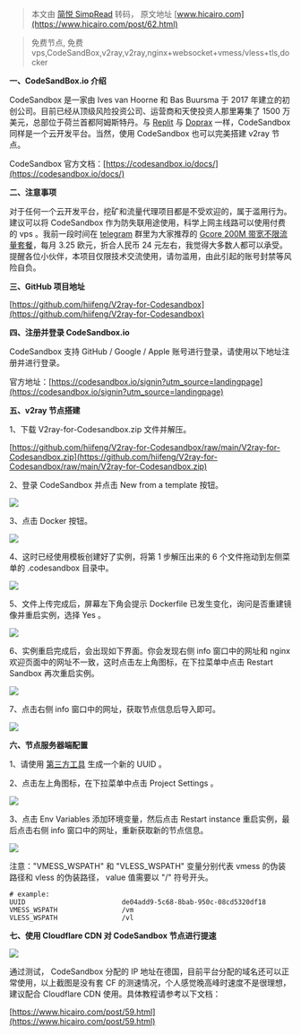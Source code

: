> 本文由 [简悦 SimpRead](http://ksria.com/simpread/) 转码， 原文地址 [www.hicairo.com](https://www.hicairo.com/post/62.html)

> 免费节点, 免费 vps,CodeSandBox,v2ray,v2ray,nginx+websocket+vmess/vless+tls,docker

**一、CodeSandBox.io 介绍**

CodeSandbox 是一家由 Ives van Hoorne 和 Bas Buursma 于 2017 年建立的初创公司。目前已经从顶级风险投资公司、运营商和天使投资人那里筹集了 1500 万美元，总部位于荷兰首都阿姆斯特丹。与 [Replit](https://www.hicairo.com/post/53.html) 与 [Doprax](https://www.hicairo.com/post/55.html) 一样，CodeSandbox 同样是一个云开发平台。当然，使用 CodeSandbox 也可以完美搭建 v2ray 节点。

CodeSandbox 官方文档：[https://codesandbox.io/docs/](https://codesandbox.io/docs/)

**二、注意事项**

对于任何一个云开发平台，挖矿和流量代理项目都是不受欢迎的，属于滥用行为。建议可以将 CodeSandbox 作为防失联用途使用，科学上网主线路可以使用付费的 vps 。我前一段时间在 [telegram](https://t.me/HiaiFeng) 群里为大家推荐的 [Gcore 200M 带宽不限流量套餐](https://www.hicairo.com/post/42.html)，每月 3.25 欧元，折合人民币 24 元左右，我觉得大多数人都可以承受。提醒各位小伙伴，本项目仅限技术交流使用，请勿滥用，由此引起的账号封禁等风险自负。

**三、GitHub 项目地址**

[https://github.com/hiifeng/V2ray-for-Codesandbox](https://github.com/hiifeng/V2ray-for-Codesandbox)

**四、注册并登录 CodeSandbox.io**

CodeSandbox 支持 GitHub / Google / Apple 账号进行登录，请使用以下地址注册并进行登录。

官方地址：[https://codesandbox.io/signin?utm_source=landingpage](https://codesandbox.io/signin?utm_source=landingpage)

**五、v2ray 节点搭建**

1、下载 V2ray-for-Codesandbox.zip 文件并解压。

[https://github.com/hiifeng/V2ray-for-Codesandbox/raw/main/V2ray-for-Codesandbox.zip](https://github.com/hiifeng/V2ray-for-Codesandbox/raw/main/V2ray-for-Codesandbox.zip)

2、登录 CodeSandbox 并点击 New from a template 按钮。

![](https://www.hicairo.com/zb_users/upload/2023/03/202303241679644432371288.webp)

3、点击 Docker 按钮。

![](https://www.hicairo.com/zb_users/upload/2023/03/202303241679644498128371.webp)

4、这时已经使用模板创建好了实例，将第 1 步解压出来的 6 个文件拖动到左侧菜单的 .codesandbox 目录中。

![](https://www.hicairo.com/zb_users/upload/2023/03/202303241679644511866694.webp)

5、文件上传完成后，屏幕左下角会提示 Dockerfile 已发生变化，询问是否重建镜像并重启实例，选择 Yes 。

![](https://www.hicairo.com/zb_users/upload/2023/03/202303241679644527792000.webp)

6、实例重启完成后，会出现如下界面。你会发现右侧 info 窗口中的网址和 nginx 欢迎页面中的网址不一致，这时点击左上角图标，在下拉菜单中点击 Restart Sandbox 再次重启实例。

![](https://www.hicairo.com/zb_users/upload/2023/03/202303241679644547787988.webp)

7、点击右侧 info 窗口中的网址，获取节点信息后导入即可。

![](https://www.hicairo.com/zb_users/upload/2023/03/202303241679644562746762.webp)

**六、节点服务器端配置**

1、请使用 [第三方工具](https://www.v2fly.org/awesome/tools.html) 生成一个新的 UUID 。

2、点击左上角图标，在下拉菜单中点击 Project Settings 。  

![](https://www.hicairo.com/zb_users/upload/2023/03/202303241679644709470836.webp)

3、点击 Env Variables 添加环境变量，然后点击 Restart instance 重启实例，最后点击右侧 info 窗口中的网址，重新获取新的节点信息。

![](https://www.hicairo.com/zb_users/upload/2023/03/202303241679644727415016.webp)

注意："VMESS_WSPATH" 和 "VLESS_WSPATH" 变量分别代表 vmess 的伪装路径和 vless 的伪装路径， value 值需要以 "/" 符号开头。

```
# example:
UUID                        de04add9-5c68-8bab-950c-08cd5320df18
VMESS_WSPATH                /vm
VLESS_WSPATH                /vl
```

**七、使用 Cloudflare CDN 对 CodeSandbox 节点进行提速**

**![](https://www.hicairo.com/zb_users/upload/2023/03/202303241679644748134492.webp)**

通过测试， CodeSandbox 分配的 IP 地址在德国，目前平台分配的域名还可以正常使用，以上截图是没有套 CF 的测速情况，个人感觉晚高峰时速度不是很理想，建议配合 Cloudflare CDN 使用。具体教程请参考以下文档：

[https://www.hicairo.com/post/59.html](https://www.hicairo.com/post/59.html)